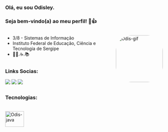 ### Olá, eu sou Odisley.
### Seja bem-vindo(a) ao meu perfil! 🙂👍

##

<img align="right" alt="Odis-gif" height="150" style="border-radius:50px;" src="https://media.tenor.com/CeDk6XdCgOUAAAAi/develop-web.gif">

- 3/8 - Sistemas de Informação
- Instituto Federal de Educação, Ciência e Tecnologia de Sergipe
- 👨‍💻.☕.📚

##

### Links Socias:
<div> 
 

  <a href="https://instagram.com/odiisley" target="_blank"><img src="https://img.shields.io/badge/-Instagram-%23E4405F?style=for-the-badge&logo=instagram&logoColor=white" target="_blank"></a>
  <a href = "mailto:odisleynascimento26@gmail.com"><img src="https://img.shields.io/badge/-Gmail-%23333?style=for-the-badge&logo=gmail&logoColor=white" target="_blank"></a>
 <a href="http://wa.me/5579988200731"><img src="https://img.shields.io/badge/WhatsApp-25D366?style=for-the-badge&logo=whatsapp&logoColor=white"/>
  </a>
  
  
</div>

## 
### Tecnologias:

<div style="display: inline_block"><br>

  <img align="center" alt="Odis-java" height="50" width="60" src="https://camo.githubusercontent.com/20ffa1c9a31e2c991c8b52b0cb7be938de51db4b7a9299658fef28efb0cc845a/68747470733a2f2f63646e2e6a7364656c6976722e6e65742f67682f64657669636f6e732f64657669636f6e2f69636f6e732f6a6176612f6a6176612d6f726967696e616c2e737667">
</div>

